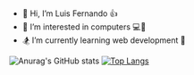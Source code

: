 

- 👋 Hi, I’m Luis Fernando 👍
- 👀 I’m interested in computers 💻🔨
- 🏂 I’m currently learning web development 🛌

<!---
luisf4/luisf4 is a ✨ special ✨ repository because its `README.md` (this file) appears on your GitHub profile.
You can click the Preview link to take a look at your changes.
--->

![Anurag's GitHub stats](https://github-readme-stats.vercel.app/api?username=luisf4&show_icons=true&theme=radical)
[![Top Langs](https://github-readme-stats.vercel.app/api/top-langs/?username=anuraghazra&layout=compact)](https://github.com/anuraghazra/github-readme-stats)

